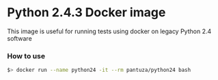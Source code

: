 # Python 2.4.3 Docker image

This image is useful for running tests using docker on legacy Python 2.4
software

### How to use
```bash
$> docker run --name python24 -it --rm pantuza/python24 bash
```

